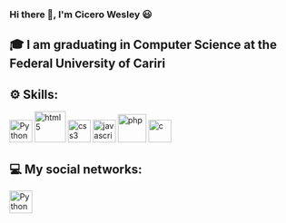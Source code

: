 ### Hi there 👋, I'm Cicero Wesley :smiley:
<!--
**CiceroWesley/CiceroWesley** is a ✨ _special_ ✨ repository because its `README.md` (this file) appears on your GitHub profile.

Here are some ideas to get you started:

- 🔭 I’m currently working on ...
- 🌱 I’m currently learning ...
- 👯 I’m looking to collaborate on ...
- 🤔 I’m looking for help with ...
- 💬 Ask me about ...
- 📫 How to reach me: ...
- 😄 Pronouns: ...
- ⚡ Fun fact: ...
-->

## :mortar_board: I am graduating in Computer Science at the Federal University of Cariri
<!-- 
- 🔭 I’m currently working on ...
- 🌱 I’m currently learning ...
- 👯 I’m looking to collaborate on ...
- 🤔 I’m looking for help with ...
- 💬 Ask me about ...
- 📫 How to reach me: ...
- 😄 Pronouns: ...
- ⚡ Fun fact: ...
-->

## :gear: Skills:
<span>
<img src="https://upload.wikimedia.org/wikipedia/commons/thumb/c/c3/Python-logo-notext.svg/1024px-Python-logo-notext.svg.png" alt="Python" width="40"/>
<img src="https://upload.wikimedia.org/wikipedia/commons/thumb/6/61/HTML5_logo_and_wordmark.svg/512px-HTML5_logo_and_wordmark.svg.png" alt="html5" width="55"/>
<img src="https://upload.wikimedia.org/wikipedia/commons/thumb/d/d5/CSS3_logo_and_wordmark.svg/1200px-CSS3_logo_and_wordmark.svg.png" alt="css3" width="40"/>
<img src="https://1000logos.net/wp-content/uploads/2020/09/JavaScript-Logo.png" alt="javascript" width="40"/>
<img src="https://upload.wikimedia.org/wikipedia/commons/2/27/PHP-logo.svg" alt="php" width="50"/>
<img src="https://cdn.iconscout.com/icon/free/png-512/c-programming-569564.png" alt="c" width="40"/>
</span>

## :computer: My social networks:
<span>
<a href="https://www.instagram.com/cicero_wesleysf/"><img src="https://upload.wikimedia.org/wikipedia/commons/thumb/e/e7/Instagram_logo_2016.svg/1200px-Instagram_logo_2016.svg.png" alt="Python" width="40"/></a>  
</span>
